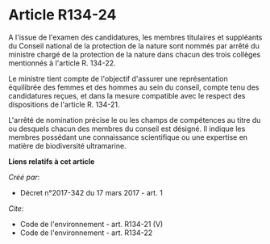 # Article R134-24

A l'issue de l'examen des candidatures, les membres titulaires et suppléants du Conseil national de la protection de la
nature sont nommés par arrêté du ministre chargé de la protection de la nature dans chacun des trois collèges mentionnés à
l'article R. 134-22.

Le ministre tient compte de l'objectif d'assurer une représentation équilibrée des femmes et des hommes au sein du conseil,
compte tenu des candidatures reçues, et dans la mesure compatible avec le respect des dispositions de l'article R. 134-21.

L'arrêté de nomination précise le ou les champs de compétences au titre du ou desquels chacun des membres du conseil est
désigné. Il indique les membres possédant une connaissance scientifique ou une expertise en matière de biodiversité
ultramarine.

**Liens relatifs à cet article**

_Créé par_:

  - Décret n°2017-342 du 17 mars 2017 - art. 1

_Cite_:

  - Code de l'environnement - art. R134-21 (V)
  - Code de l'environnement - art. R134-22
